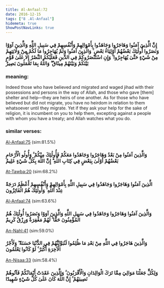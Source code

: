 ```yaml
---
title: Al-Anfaal:72
date: 2016-12-15
tags: ["8 .Al-Anfaal"]
hidemeta: true 
ShowPostNavLinks: true 
---
```

### إِنَّ الَّذِينَ آمَنُوا وَهَاجَرُوا وَجَاهَدُوا بِأَمْوَالِهِمْ وَأَنْفُسِهِمْ فِي سَبِيلِ اللَّهِ وَالَّذِينَ آوَوْا وَنَصَرُوا أُولَٰئِكَ بَعْضُهُمْ أَوْلِيَاءُ بَعْضٍ ۚ وَالَّذِينَ آمَنُوا وَلَمْ يُهَاجِرُوا مَا لَكُمْ مِنْ وَلَايَتِهِمْ مِنْ شَيْءٍ حَتَّىٰ يُهَاجِرُوا ۚ وَإِنِ اسْتَنْصَرُوكُمْ فِي الدِّينِ فَعَلَيْكُمُ النَّصْرُ إِلَّا عَلَىٰ قَوْمٍ بَيْنَكُمْ وَبَيْنَهُمْ مِيثَاقٌ ۗ وَاللَّهُ بِمَا تَعْمَلُونَ بَصِيرٌ
### meaning: 
Indeed those who have believed and migrated and waged jihad with their possessions and persons in the way of Allah, and those who gave [them] shelter and help—they are heirs of one another. As for those who have believed but did not migrate, you have no heirdom in relation to them whatsoever until they migrate. Yet if they ask your help for the sake of religion, it is incumbent on you to help them, excepting against a people with whom you have a treaty; and Allah watches what you do.
### similar verses: 

[Al-Anfaal:75](/8/75) (sim:81.5%)

### وَالَّذِينَ آمَنُوا مِنْ بَعْدُ وَهَاجَرُوا وَجَاهَدُوا مَعَكُمْ فَأُولَٰئِكَ مِنْكُمْ ۚ وَأُولُو الْأَرْحَامِ بَعْضُهُمْ أَوْلَىٰ بِبَعْضٍ فِي كِتَابِ اللَّهِ ۗ إِنَّ اللَّهَ بِكُلِّ شَيْءٍ عَلِيمٌ

[At-Tawba:20](/9/20) (sim:68.2%)

### الَّذِينَ آمَنُوا وَهَاجَرُوا وَجَاهَدُوا فِي سَبِيلِ اللَّهِ بِأَمْوَالِهِمْ وَأَنْفُسِهِمْ أَعْظَمُ دَرَجَةً عِنْدَ اللَّهِ ۚ وَأُولَٰئِكَ هُمُ الْفَائِزُونَ

[Al-Anfaal:74](/8/74) (sim:63.6%)

### وَالَّذِينَ آمَنُوا وَهَاجَرُوا وَجَاهَدُوا فِي سَبِيلِ اللَّهِ وَالَّذِينَ آوَوْا وَنَصَرُوا أُولَٰئِكَ هُمُ الْمُؤْمِنُونَ حَقًّا ۚ لَهُمْ مَغْفِرَةٌ وَرِزْقٌ كَرِيمٌ

[An-Nahl:41](/16/41) (sim:59.0%)

### وَالَّذِينَ هَاجَرُوا فِي اللَّهِ مِنْ بَعْدِ مَا ظُلِمُوا لَنُبَوِّئَنَّهُمْ فِي الدُّنْيَا حَسَنَةً ۖ وَلَأَجْرُ الْآخِرَةِ أَكْبَرُ ۚ لَوْ كَانُوا يَعْلَمُونَ

[An-Nisaa:33](/4/33) (sim:58.4%)

### وَلِكُلٍّ جَعَلْنَا مَوَالِيَ مِمَّا تَرَكَ الْوَالِدَانِ وَالْأَقْرَبُونَ ۚ وَالَّذِينَ عَقَدَتْ أَيْمَانُكُمْ فَآتُوهُمْ نَصِيبَهُمْ ۚ إِنَّ اللَّهَ كَانَ عَلَىٰ كُلِّ شَيْءٍ شَهِيدًا
